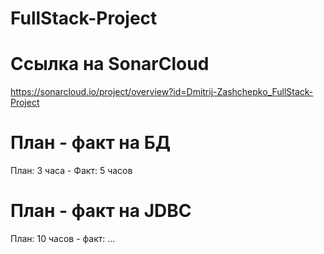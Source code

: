 # FullStack-Project

# Ссылка на SonarCloud
https://sonarcloud.io/project/overview?id=Dmitrij-Zashchepko_FullStack-Project

# План - факт на БД
План: 3 часа - Факт: 5 часов

# План - факт на JDBC
План: 10 часов - факт: ...
